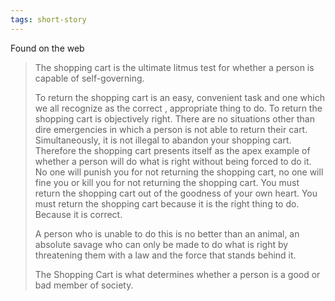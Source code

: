 ```yaml
---
tags: short-story
---
```


Found on the web

> The shopping cart is the ultimate litmus test for whether a person is capable of self-governing.
>
> To return the shopping cart is an easy, convenient task and one which we all recognize as the correct , appropriate thing to do. To return the shopping cart is objectively right. There are no situations other than dire emergencies in which a person is not able to return their cart. Simultaneously, it is not illegal to abandon your shopping cart. Therefore the shopping cart presents itself as the apex example of whether a person will do what is right without being forced to do it. No one will punish you for not returning the shopping cart, no one will fine you or kill you for not returning the shopping cart. You must return the shopping cart out of the goodness of your own heart. You must return the shopping cart because it is the right thing to do. Because it is correct.
>
> A person who is unable to do this is no better than an animal, an absolute savage who can only be made to do what is right by threatening them with a law and the force that stands behind it.
>
> The Shopping Cart is what determines whether a person is a good or bad member of society.
